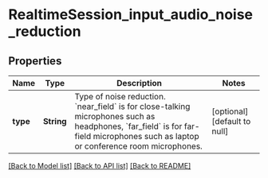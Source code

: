 # RealtimeSession_input_audio_noise_reduction
## Properties

| Name | Type | Description | Notes |
|------------ | ------------- | ------------- | -------------|
| **type** | **String** | Type of noise reduction. &#x60;near_field&#x60; is for close-talking microphones such as headphones, &#x60;far_field&#x60; is for far-field microphones such as laptop or conference room microphones.  | [optional] [default to null] |

[[Back to Model list]](../README.md#documentation-for-models) [[Back to API list]](../README.md#documentation-for-api-endpoints) [[Back to README]](../README.md)

